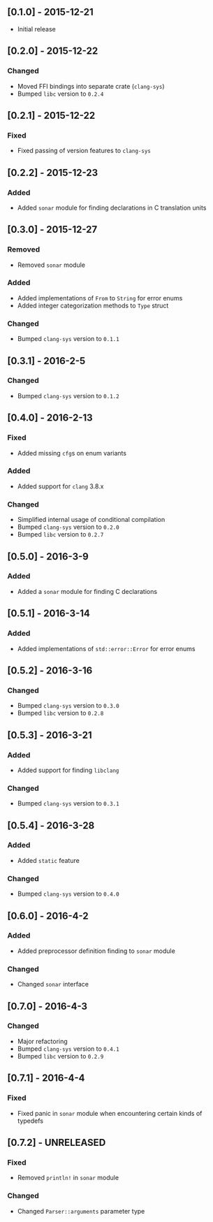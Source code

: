 ## [0.1.0] - 2015-12-21
- Initial release

## [0.2.0] - 2015-12-22

### Changed
- Moved FFI bindings into separate crate (`clang-sys`)
- Bumped `libc` version to `0.2.4`

## [0.2.1] - 2015-12-22

### Fixed
- Fixed passing of version features to `clang-sys`

## [0.2.2] - 2015-12-23

### Added
- Added `sonar` module for finding declarations in C translation units

## [0.3.0] - 2015-12-27

### Removed
- Removed `sonar` module

### Added
- Added implementations of `From` to `String` for error enums
- Added integer categorization methods to `Type` struct

### Changed
- Bumped `clang-sys` version to `0.1.1`

## [0.3.1] - 2016-2-5

### Changed
- Bumped `clang-sys` version to `0.1.2`

## [0.4.0] - 2016-2-13

### Fixed
- Added missing `cfg`s on enum variants

### Added
- Added support for `clang` 3.8.x

### Changed
- Simplified internal usage of conditional compilation
- Bumped `clang-sys` version to `0.2.0`
- Bumped `libc` version to `0.2.7`

## [0.5.0] - 2016-3-9

### Added
- Added a `sonar` module for finding C declarations

## [0.5.1] - 2016-3-14

### Added
- Added implementations of `std::error::Error` for error enums

## [0.5.2] - 2016-3-16

### Changed
- Bumped `clang-sys` version to `0.3.0`
- Bumped `libc` version to `0.2.8`

## [0.5.3] - 2016-3-21

### Added
- Added support for finding `libclang`

### Changed
- Bumped `clang-sys` version to `0.3.1`

## [0.5.4] - 2016-3-28

### Added
- Added `static` feature

### Changed
- Bumped `clang-sys` version to `0.4.0`

## [0.6.0] - 2016-4-2

### Added
- Added preprocessor definition finding to `sonar` module

### Changed
- Changed `sonar` interface

## [0.7.0] - 2016-4-3

### Changed
- Major refactoring
- Bumped `clang-sys` version to `0.4.1`
- Bumped `libc` version to `0.2.9`

## [0.7.1] - 2016-4-4

### Fixed
- Fixed panic in `sonar` module when encountering certain kinds of typedefs

## [0.7.2] - UNRELEASED

### Fixed
- Removed `println!` in `sonar` module

### Changed
- Changed `Parser::arguments` parameter type
